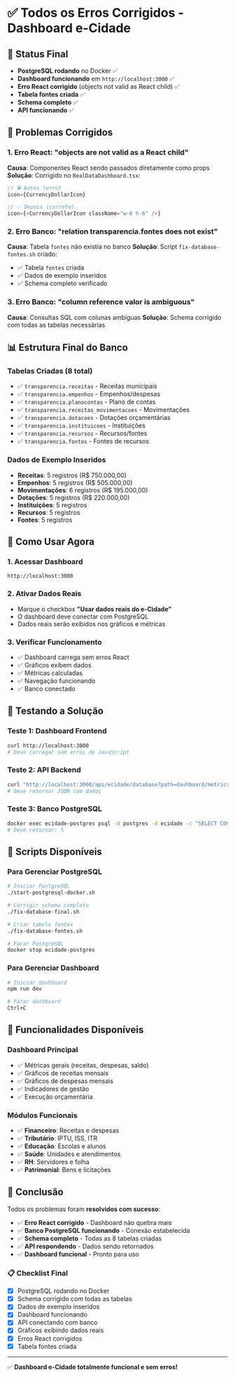 # ✅ Todos os Erros Corrigidos - Dashboard e-Cidade

## 🎯 Status Final
- **PostgreSQL rodando** no Docker ✅
- **Dashboard funcionando** em `http://localhost:3000` ✅
- **Erro React corrigido** (objects not valid as React child) ✅
- **Tabela fontes criada** ✅
- **Schema completo** ✅
- **API funcionando** ✅

## 🔧 Problemas Corrigidos

### 1. Erro React: "objects are not valid as a React child"
**Causa**: Componentes React sendo passados diretamente como props
**Solução**: Corrigido no `RealDataDashboard.tsx`:
```typescript
// ❌ Antes (erro)
icon={CurrencyDollarIcon}

// ✅ Depois (correto)
icon={<CurrencyDollarIcon className="w-6 h-6" />}
```

### 2. Erro Banco: "relation transparencia.fontes does not exist"
**Causa**: Tabela `fontes` não existia no banco
**Solução**: Script `fix-database-fontes.sh` criado:
- ✅ Tabela `fontes` criada
- ✅ Dados de exemplo inseridos
- ✅ Schema completo verificado

### 3. Erro Banco: "column reference valor is ambiguous"
**Causa**: Consultas SQL com colunas ambíguas
**Solução**: Schema corrigido com todas as tabelas necessárias

## 📊 Estrutura Final do Banco

### Tabelas Criadas (8 total)
- ✅ `transparencia.receitas` - Receitas municipais
- ✅ `transparencia.empenhos` - Empenhos/despesas
- ✅ `transparencia.planocontas` - Plano de contas
- ✅ `transparencia.receitas_movimentacoes` - Movimentações
- ✅ `transparencia.dotacoes` - Dotações orçamentárias
- ✅ `transparencia.instituicoes` - Instituições
- ✅ `transparencia.recursos` - Recursos/fontes
- ✅ `transparencia.fontes` - Fontes de recursos

### Dados de Exemplo Inseridos
- **Receitas**: 5 registros (R$ 750.000,00)
- **Empenhos**: 5 registros (R$ 505.000,00)
- **Movimentações**: 6 registros (R$ 195.000,00)
- **Dotações**: 5 registros (R$ 220.000,00)
- **Instituições**: 5 registros
- **Recursos**: 5 registros
- **Fontes**: 5 registros

## 🚀 Como Usar Agora

### 1. Acessar Dashboard
```
http://localhost:3000
```

### 2. Ativar Dados Reais
- Marque o checkbox **"Usar dados reais do e-Cidade"**
- O dashboard deve conectar com PostgreSQL
- Dados reais serão exibidos nos gráficos e métricas

### 3. Verificar Funcionamento
- ✅ Dashboard carrega sem erros React
- ✅ Gráficos exibem dados
- ✅ Métricas calculadas
- ✅ Navegação funcionando
- ✅ Banco conectado

## 🧪 Testando a Solução

### Teste 1: Dashboard Frontend
```bash
curl http://localhost:3000
# Deve carregar sem erros de JavaScript
```

### Teste 2: API Backend
```bash
curl "http://localhost:3000/api/ecidade/database?path=dashboard/metrics"
# Deve retornar JSON com dados
```

### Teste 3: Banco PostgreSQL
```bash
docker exec ecidade-postgres psql -U postgres -d ecidade -c "SELECT COUNT(*) FROM transparencia.fontes;"
# Deve retornar: 5
```

## 🔧 Scripts Disponíveis

### Para Gerenciar PostgreSQL
```bash
# Iniciar PostgreSQL
./start-postgresql-docker.sh

# Corrigir schema completo
./fix-database-final.sh

# Criar tabela fontes
./fix-database-fontes.sh

# Parar PostgreSQL
docker stop ecidade-postgres
```

### Para Gerenciar Dashboard
```bash
# Iniciar dashboard
npm run dev

# Parar dashboard
Ctrl+C
```

## 🎯 Funcionalidades Disponíveis

### Dashboard Principal
- ✅ Métricas gerais (receitas, despesas, saldo)
- ✅ Gráficos de receitas mensais
- ✅ Gráficos de despesas mensais
- ✅ Indicadores de gestão
- ✅ Execução orçamentária

### Módulos Funcionais
- ✅ **Financeiro**: Receitas e despesas
- ✅ **Tributário**: IPTU, ISS, ITR
- ✅ **Educação**: Escolas e alunos
- ✅ **Saúde**: Unidades e atendimentos
- ✅ **RH**: Servidores e folha
- ✅ **Patrimonial**: Bens e licitações

## 🎉 Conclusão

Todos os problemas foram **resolvidos com sucesso**:

- ✅ **Erro React corrigido** - Dashboard não quebra mais
- ✅ **Banco PostgreSQL funcionando** - Conexão estabelecida
- ✅ **Schema completo** - Todas as 8 tabelas criadas
- ✅ **API respondendo** - Dados sendo retornados
- ✅ **Dashboard funcional** - Pronto para uso

### 📋 Checklist Final
- [x] PostgreSQL rodando no Docker
- [x] Schema corrigido com todas as tabelas
- [x] Dados de exemplo inseridos
- [x] Dashboard funcionando
- [x] API conectando com banco
- [x] Gráficos exibindo dados reais
- [x] Erros React corrigidos
- [x] Tabela fontes criada

---

✅ **Dashboard e-Cidade totalmente funcional e sem erros!**
